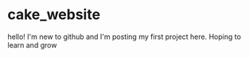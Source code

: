 # cake_website
hello! I'm new to github and I'm posting my first project here. Hoping to learn and grow
